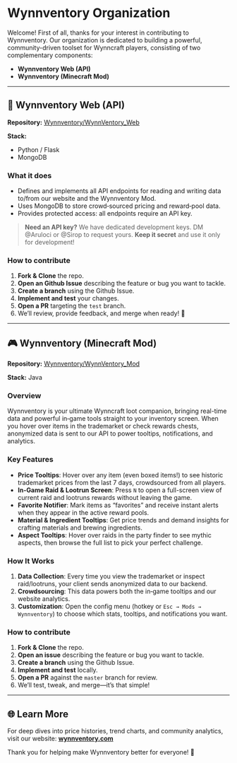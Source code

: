 # Wynnventory Organization

Welcome! First of all, thanks for your interest in contributing to Wynnventory. Our organization is dedicated to building a powerful, community-driven toolset for Wynncraft players, consisting of two complementary components:

* **Wynnventory Web (API)**
* **Wynnventory (Minecraft Mod)**

---

## 📡 Wynnventory Web (API)

**Repository:** [Wynnventory/WynnVentory\_Web](https://github.com/Wynnventory/WynnVentory_Web)

**Stack:**

* Python / Flask
* MongoDB

### What it does

* Defines and implements all API endpoints for reading and writing data to/from our website and the Wynnventory Mod.
* Uses MongoDB to store crowd‑sourced pricing and reward‑pool data.
* Provides protected access: all endpoints require an API key.

> **Need an API key?** We have dedicated development keys. DM @Aruloci or @Sirop to request yours. **Keep it secret** and use it only for development!

### How to contribute

1. **Fork & Clone** the repo.
2. **Open an Github Issue** describing the feature or bug you want to tackle.
3. **Create a branch** using the Github Issue.
4. **Implement and test** your changes.
5. **Open a PR** targeting the `test` branch.
6. We’ll review, provide feedback, and merge when ready! 🙌

---

## 🎮 Wynnventory (Minecraft Mod)

**Repository:** [Wynnventory/WynnVentory\_Mod](https://github.com/Wynnventory/WynnVentory_Mod)

**Stack:** Java

### Overview

Wynnventory is your ultimate Wynncraft loot companion, bringing real-time data and powerful in‑game tools straight to your inventory screen. When you hover over items in the trademarket or check rewards chests, anonymized data is sent to our API to power tooltips, notifications, and analytics.

### Key Features

* **Price Tooltips**: Hover over any item (even boxed items!) to see historic trademarket prices from the last 7 days, crowdsourced from all players.
* **In-Game Raid & Lootrun Screen**: Press `N` to open a full-screen view of current raid and lootruns rewards without leaving the game.
* **Favorite Notifier**: Mark items as “favorites” and receive instant alerts when they appear in the active reward pools.
* **Material & Ingredient Tooltips**: Get price trends and demand insights for crafting materials and brewing ingredients.
* **Aspect Tooltips**: Hover over raids in the party finder to see mythic aspects, then browse the full list to pick your perfect challenge.

### How It Works

1. **Data Collection**: Every time you view the trademarket or inspect raid/lootruns, your client sends anonymized data to our backend.
2. **Crowdsourcing**: This data powers both the in‑game tooltips and our website analytics.
3. **Customization**: Open the config menu (hotkey or `Esc → Mods → Wynnventory`) to choose which stats, tooltips, and notifications you want.

### How to contribute

1. **Fork & Clone** the repo.
2. **Open an issue** describing the feature or bug you want to tackle.
3. **Create a branch** using the Github Issue.
4. **Implement and test** locally.
5. **Open a PR** against the `master` branch for review.
6. We’ll test, tweak, and merge—it’s that simple!

---

## 🌐 Learn More

For deep dives into price histories, trend charts, and community analytics, visit our website: **[wynnventory.com](https://wynnventory.com)**

Thank you for helping make Wynnventory better for everyone! 🙏
